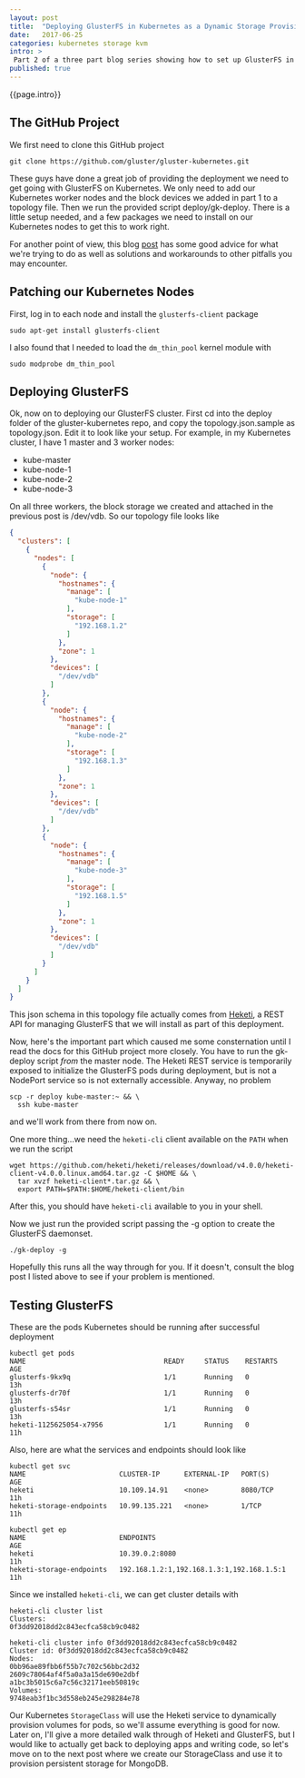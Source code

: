 ```yaml
---
layout: post
title:  "Deploying GlusterFS in Kubernetes as a Dynamic Storage Provisioner - Part 2"
date:   2017-06-25
categories: kubernetes storage kvm
intro: >
 Part 2 of a three part blog series showing how to set up GlusterFS in Kubernetes and create a StorageClass to dynamically provision storage for Kubernetes pods. In this post, we'll really get into the deployment by hopefully having a working GlusterFS cluster deployed as a Kubernetes DaemonSet.
published: true
---
```

{{page.intro}}

## The GitHub Project

We first need to clone this GitHub project

```
git clone https://github.com/gluster/gluster-kubernetes.git
```

These guys have done a great job of providing the deployment we need to get going with GlusterFS on Kubernetes. We only need to add our Kubernetes worker nodes and the block devices we added in part 1 to a topology file. Then we run the provided script deploy/gk-deploy. There is a little setup needed, and a few packages we need to install on our Kubernetes nodes to get this to work right.

For another point of view, this blog [post](http://blog.lwolf.org/post/how-i-deployed-glusterfs-cluster-to-kubernetes/) has some good advice for what we're trying to do as well as solutions and workarounds to other pitfalls you may encounter.

## Patching our Kubernetes Nodes

First, log in to each node and install the ```glusterfs-client``` package

```
sudo apt-get install glusterfs-client
```

I also found that I needed to load the ```dm_thin_pool``` kernel module with

```
sudo modprobe dm_thin_pool
```

## Deploying GlusterFS

Ok, now on to deploying our GlusterFS cluster. First cd into the deploy folder of the gluster-kubernetes repo, and copy the topology.json.sample as topology.json. Edit it to look like your setup. For example, in my Kubernetes cluster, I have 1 master and 3 worker nodes:

* kube-master
* kube-node-1
* kube-node-2
* kube-node-3

On all three workers, the block storage we created and attached in the previous post is /dev/vdb. So our topology file looks like

```json
{
  "clusters": [
    {
      "nodes": [
        {
          "node": {
            "hostnames": {
              "manage": [
                "kube-node-1"
              ],
              "storage": [
                "192.168.1.2"
              ]
            },
            "zone": 1
          },
          "devices": [
            "/dev/vdb"
          ]
        },
        {
          "node": {
            "hostnames": {
              "manage": [
                "kube-node-2"
              ],
              "storage": [
                "192.168.1.3"
              ]
            },
            "zone": 1
          },
          "devices": [
            "/dev/vdb"
          ]
        },
        {
          "node": {
            "hostnames": {
              "manage": [
                "kube-node-3"
              ],
              "storage": [
                "192.168.1.5"
              ]
            },
            "zone": 1
          },
          "devices": [
            "/dev/vdb"
          ]
        }
      ]
    }
  ]
}
```

This json schema in this topology file actually comes from [Heketi](https://github.com/heketi/heketi), a REST API for managing GlusterFS that we will install as part of this deployment.

Now, here's the important part which caused me some consternation until I read the docs for this GitHub project more closely. You have to run the gk-deploy script *from* the master node. The Heketi REST service is temporarily exposed to initialize the GlusterFS pods during deployment, but is not a NodePort service so is not externally accessible. Anyway, no problem

```
scp -r deploy kube-master:~ && \
  ssh kube-master
```

and we'll work from there from now on.

One more thing...we need the ```heketi-cli``` client available on the ```PATH``` when we run the script

```
wget https://github.com/heketi/heketi/releases/download/v4.0.0/heketi-client-v4.0.0.linux.amd64.tar.gz -C $HOME && \
  tar xvzf heketi-client*.tar.gz && \
  export PATH=$PATH:$HOME/heketi-client/bin
```

After this, you should have ```heketi-cli``` available to you in your shell.

Now we just run the provided script passing the -g option to create the GlusterFS daemonset.

```
./gk-deploy -g
```

Hopefully this runs all the way through for you. If it doesn't, consult the blog post I listed above to see if your problem is mentioned.

## Testing GlusterFS

These are the pods Kubernetes should be running after successful deployment

```
kubectl get pods
NAME                                  READY     STATUS    RESTARTS   AGE
glusterfs-9kx9q                       1/1       Running   0          13h
glusterfs-dr70f                       1/1       Running   0          13h
glusterfs-s54sr                       1/1       Running   0          13h
heketi-1125625054-x7956               1/1       Running   0          11h
```

Also, here are what the services and endpoints should look like

```
kubectl get svc
NAME                       CLUSTER-IP      EXTERNAL-IP   PORT(S)          AGE
heketi                     10.109.14.91    <none>        8080/TCP         11h
heketi-storage-endpoints   10.99.135.221   <none>        1/TCP            11h

kubectl get ep
NAME                       ENDPOINTS                                      AGE
heketi                     10.39.0.2:8080                                 11h
heketi-storage-endpoints   192.168.1.2:1,192.168.1.3:1,192.168.1.5:1      11h
```

Since we installed ```heketi-cli```, we can get cluster details with

```
heketi-cli cluster list
Clusters:
0f3dd92018dd2c843ecfca58cb9c0482
```

```
heketi-cli cluster info 0f3dd92018dd2c843ecfca58cb9c0482
Cluster id: 0f3dd92018dd2c843ecfca58cb9c0482
Nodes:
0bb96ae89fbb6f55b7c702c56bbc2d32
2609c78064af4f5a0a3a15de690e2dbf
a1bc3b5015c6a7c56c32171eeb50819c
Volumes:
9748eab3f1bc3d558eb245e298284e78
```

Our Kubernetes ```StorageClass``` will use the Heketi service to dynamically provision volumes for pods, so we'll assume everything is good for now. Later on, I'll give a more detailed walk through of Heketi and GlusterFS, but I would like to actually get back to deploying apps and writing code, so let's move on to the next post where we create our StorageClass and use it to provision persistent storage for MongoDB.
